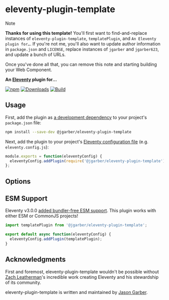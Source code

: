 # eleventy-plugin-template

> [!NOTE]
> **Thanks for using this template!** You'll first want to find-and-replace instances of `eleventy-plugin-template`, `templatePlugin`, and `An Eleventy plugin for…`. If you're not me, you'll also want to update author information in `package.json` and `LICENSE`, replace instances of `jgarber` and `jgarber623`, and update a bunch of URLs.
>
> Once you've done all that, you can remove this note and starting building your Web Component.

**An [Eleventy](https://www.11ty.dev) plugin for…**

[![npm](https://img.shields.io/npm/v/@jgarber/eleventy-plugin-template.svg?logo=npm&style=for-the-badge)](https://www.npmjs.com/package/@jgarber/eleventy-plugin-template)
[![Downloads](https://img.shields.io/npm/dt/@jgarber/eleventy-plugin-template.svg?logo=npm&style=for-the-badge)](https://www.npmjs.com/package/@jgarber/eleventy-plugin-template)
[![Build](https://img.shields.io/github/actions/workflow/status/jgarber623/eleventy-plugin-template/ci.yml?branch=main&logo=github&style=for-the-badge)](https://github.com/jgarber623/eleventy-plugin-template/actions/workflows/ci.yml)

## Usage

First, add the plugin as [a development dependency](https://docs.npmjs.com/cli/configuring-npm/package-json#devdependencies) to your project's `package.json` file:

```sh
npm install --save-dev @jgarber/eleventy-plugin-template
```

Next, add the plugin to your project's [Eleventy configuration file](https://www.11ty.dev/docs/config#default-filenames) (e.g. `eleventy.config.js`):

```js
module.exports = function(eleventyConfig) {
  eleventyConfig.addPlugin(require('@jgarber/eleventy-plugin-template'));
};
```

## Options

## ESM Support

Eleventy v3.0.0 [added bundler-free ESM support](https://www.11ty.dev/blog/canary-eleventy-v3). This plugin works with either ESM or CommonJS projects!

```js
import templatePlugin from '@jgarber/eleventy-plugin-template';

export default async function(eleventyConfig) {
  eleventyConfig.addPlugin(templatePlugin);
}
```

## Acknowledgments

First and foremost, eleventy-plugin-template wouldn't be possible without [Zach Leatherman](https://www.zachleat.com)'s incredible work creating Eleventy and his stewardship of its community.

eleventy-plugin-template is written and maintained by [Jason Garber](https://sixtwothree.org).
